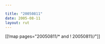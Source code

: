 ```yaml
---

title: "20050811"
date: 2005-08-11
layout: rut
---
```


[[!map pages="20050811/* and ! 20050811/*/*"]]
